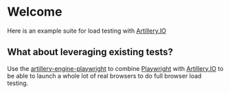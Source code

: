 # Welcome

Here is an example suite for load testing with [Artillery.IO](https://www.artillery.io/)

## What about leveraging existing tests?

Use the [artillery-engine-playwright](https://github.com/artilleryio/artillery-engine-playwright) to combine [Playwright](https://playwright.dev/) with [Artillery.IO](https://www.artillery.io/) to be able to launch a whole lot of real browsers to do full browser load testing.
